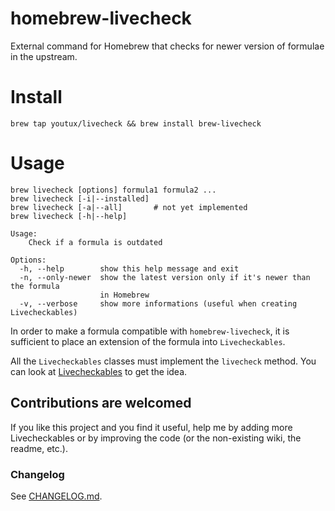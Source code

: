 homebrew-livecheck
==================

External command for Homebrew that checks for newer version of formulae in the upstream.

# Install
    brew tap youtux/livecheck && brew install brew-livecheck

# Usage
```
brew livecheck [options] formula1 formula2 ...
brew livecheck [-i|--installed]
brew livecheck [-a|--all]       # not yet implemented
brew livecheck [-h|--help]

Usage:
    Check if a formula is outdated

Options:
  -h, --help        show this help message and exit
  -n, --only-newer  show the latest version only if it's newer than the formula
                    in Homebrew
  -v, --verbose     show more informations (useful when creating Livecheckables)
```

In order to make a formula compatible with `homebrew-livecheck`, it is sufficient to place an extension of the formula into `Livecheckables`.

All the `Livecheckables` classes must implement the `livecheck` method.
You can look at [Livecheckables](Livecheckables/) to get the idea.

## Contributions are welcomed
If you like this project and you find it useful, help me by adding more Livecheckables or by improving the code (or the non-existing wiki, the readme, etc.).

### Changelog
See [CHANGELOG.md](CHANGELOG.md).
